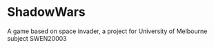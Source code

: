 # ShadowWars
A game based on space invader, a project for University of Melbourne subject SWEN20003
